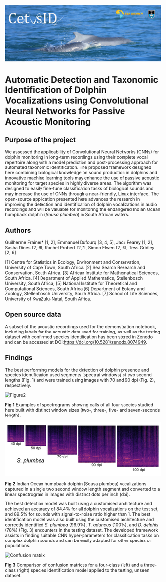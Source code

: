 ![CetusID](CetusID_front_page.jpg)
# Automatic Detection and Taxonomic Identification of Dolphin Vocalizations using Convolutional Neural Networks for Passive Acoustic Monitoring
## Purpose of the project
We assessed the applicability of Convolutional Neural Networks (CNNs) for dolphin monitoring in long-term recordings using their complete vocal repertoire along with a model prediction and post-processing approach for automated taxonomic identification. The proposed framework designed here combining biological knowledge on sound production in dolphins and innovative machine learning tools may enhance the use of passive acoustic monitoring for target species in highly diverse areas. The algorithm was designed to easily fine-tune classification tasks of biological sounds and may increase the use of CNNs through a near-friendly, Linux interface. The open-source application presented here advances the research in improving the detection and identification of dolphin vocalizations in audio recordings and will be valuable for monitoring the endangered Indian Ocean humpback dolphin (*Sousa plumbea*) in South African waters.

## Authors
Guilherme Frainer* [1, 2], Emmanuel Dufourq [3, 4, 5], Jack Fearey [1, 2], Sasha Dines [2, 6], Rachel Probert [2,7], Simon Elwen [2, 6], Tess Gridley [2, 6]

[1] Centre for Statistics in Ecology, Environment and Conservation, University of Cape Town, South Africa. 
[2] Sea Search Research and Conservation, South Africa. 
[3] African Institute for Mathematical Sciences, South Africa. 
[4] Department of Applied Mathematics, Stellenbosch University, South Africa; 
[5] National Institute for Theoretical and Computational Sciences, South Africa
[6] Department of Botany and Zoology, Stellenbosch University, South Africa. 
[7] School of Life Sciences, University of KwaZulu-Natal, South Africa.

## Open source data
A subset of the acoustic recordings used for the demonstration notebook, including labels for the acoustic data used for training, as well as the testing dataset with confirmed species identification has been stored in Zenodo and can be accessed at DOI:https://doi.org/10.5281/zenodo.8074949.

## Findings
The best performing models for the detection of dolphin presence and species identification used segments (spectral windows) of two second lengths (Fig. 1) and were trained using images with 70 and 90 dpi (Fig. 2), respectively. 

![Figure2](Figure2.jpg)

**Fig 1** Examples of spectrograms showing calls of all four species studied here built with distinct window sizes (two-, three-, five- and seven-seconds length).

![Figure3](Figure5.jpg)

**Fig 2** Indian Ocean humpback dolphin (Sousa plumbea) vocalizations captured in a single two second window length segment and converted to a linear spectrogram in images with distinct dots per inch (dpi). 

The best detection model was built using a customised architecture and achieved an accuracy of 84.4% for all dolphin vocalizations on the test set, and 89.5% for sounds with signal-to-noise ratio higher than 1. The best identification model was also built using the customised architecture and correctly identified *S. plumbea* (96.9%), *T. aduncus* (100%), and *D. delphis* (78%) (Fig. 3) encounters in the testing dataset. The developed framework assists in finding suitable CNN hyper-parameters for classification tasks on complex dolphin sounds and can be easily adapted for other species or populations.

![Confusion matrix](Confusionmatrix_cut.jpg)

**Fig 3** Comparison of confusion matrices for a four-class (left) and a three-class (right) species identification model applied to the testing, unseen dataset. 
